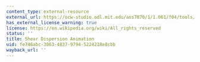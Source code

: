 ```yaml
---
content_type: external-resource
external_url: https://ocw-studio.odl.mit.edu/ans7870/1/1.061/f04/tools/index.htm
has_external_license_warning: true
license: https://en.wikipedia.org/wiki/All_rights_reserved
status: ''
title: Shear Dispersion Animation
uid: fe746abc-3863-4837-9794-5224218e8cbb
wayback_url: ''
---
```

